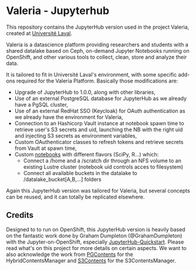 Valeria - Jupyterhub
====================

This repository contains the JupyterHub version used in the project Valeria, created at [Université Laval](https://www.ulaval.ca).

Valeria is a datascience platform providing researchers and students with a shared datalake based on Ceph, on-demand Jupyter Notebooks running on OpenShift, and other various tools to collect, clean, store and analyze their data.

It is tailored to fit in Université Laval's environment, with some specific add-ons required for the Valeria Platform. Basically those modifications are:
* Upgrade of JupyterHub to 1.0.0, along with other libraries,
* Use of an external PostgreSQL database for JupyterHub as we already have a PgSQL cluster,
* Use of an external RedHat SSO (Keycloak) for OAuth authentication as we already have the environment for Valeria,
* Connection to an Hashicorp Vault instance at notebook spawn time to retrieve user's S3 secrets and uid, launching the NB with the right uid and injecting S3 secrets as environment variables, 
* Custom OAuthenticator classes to refresh tokens and retrieve secrets from Vault at spawn time,
* Custom [notebooks](https://github.com/ulaval/valeria-jupyter-notebooks-s3) with different flavors (SciPy, R...) which:
  * Connect a /home and a /scratch dir through an NFS volume to an existing Lustre cluster (notebook uid controls acces to filesystem)
  * Connect all available buckets in the datalake to /datalake_bucket[A,B,...] folders

Again this JupyterHub version was tailored for Valeria, but several concepts can be reused, and it can totally be replicated elsewhere.

Credits
-------
Designed to to run on OpenShift, this JupyterHub version is heavily based on the fantastic work done by Graham Dumpleton (@GrahamDumpleton) with the Jupyter-on-OpenShift, especially [JupyterHub-Quickstart](https://github.com/jupyter-on-openshift/jupyterhub-quickstart). Please read what's on this project for more details on certain aspects.
We want to also acknowledge the work from [PGContents](https://github.com/quantopian/pgcontents) for the HybridContentsManager and [S3Contents](https://github.com/danielfrg/s3contents) for the S3ContentsManager.



